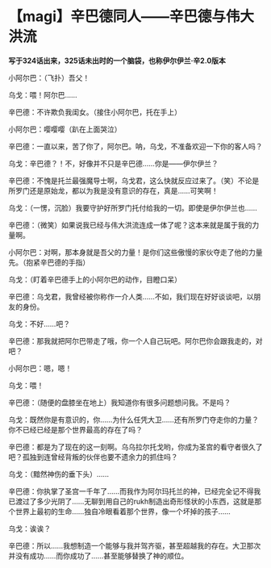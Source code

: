 # 【magi】辛巴德同人——辛巴德与伟大洪流

**写于324话出来，325话未出时的一个脑袋，也称伊尔伊兰·辛2.0版本**

小阿尔巴：（飞扑）吾父！

乌戈：喂！阿尔巴……

辛巴德：不许欺负我闺女。（接住小阿尔巴，托在手上）

小阿尔巴：嘤嘤嘤（趴在上面哭泣）

辛巴德：一直以来，苦了你了，阿尔巴。呐，乌戈，不准备欢迎一下你的客人吗？

乌戈：辛巴德？！不，好像并不只是辛巴德……你是——伊尔伊兰？

辛巴德：不愧是托兰最强魔导士啊，乌戈君，这么快就反应过来了。（笑）不论是所罗门还是原始龙，都以为我是没有意识的存在，真是……可笑啊！

乌戈：（一愣，沉脸）我要守护好所罗门托付给我的一切。即使是伊尔伊兰也…… 

辛巴德：（微笑）如果说我已经与伟大洪流连成一体了呢？这本来就是属于我的力量啊。

小阿尔巴：对啊，那本身就是吾父的力量！是你们这些傲慢的家伙夺走了他的力量先。（抱紧辛巴德的手指）

乌戈：（盯着辛巴德手上的小阿尔巴的动作，目瞪口呆）

辛巴德：乌戈君，我曾经被你称作一介人类……不如，我们现在好好谈谈吧，以朋友的身份。

乌戈：不好……吧？

辛巴德：那我就把阿尔巴带走了哦，你一个人自己玩吧。阿尔巴你会跟我走的，对吧？

小阿尔巴：嗯，嗯！

乌戈：喂！

辛巴德：（随便的盘膝坐在地上）我知道你有很多问题想问我。不是吗？

乌戈：既然你是有意识的，你……为什么任凭大卫……还有所罗门夺走你的力量？你不已经已经是那个世界最高的存在了吗？

辛巴德：都是为了现在的这一刻啊。乌乌拉尔托戈哟，你成为圣宫的看守者很久了吧？孤独到连曾经背叛的伙伴也要不遗余力的抓住吗？

乌戈：（黯然神伤的垂下头）……

辛巴德：你执掌了圣宫一千年了……而我作为阿尔玛托兰的神，已经完全记不得我已渡过了多少光阴了……无聊到用自己的rukh制造出奇形怪状的小东西，这就是那个世界上最初的生命……独自冷眼看着那个世界，像一个坏掉的孩子……

乌戈：诶诶？

辛巴德：所以……我想制造一个能够与我并驾齐驱，甚至超越我的存在。大卫那次并没有成功……而你成功了……甚至能够替换了神的顺位。
